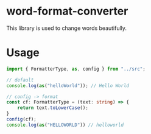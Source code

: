 # word-format-converter
This library is used to change words beautifully.

# Usage
```ts
import { FormatterType, as, config } from "../src";

// default
console.log(as("helloWorld")); // Hello World

// config -> format
const cf: FormatterType = (text: string) => {
    return text.toLowerCase();
}
config(cf);
console.log(as("HELLOWORLD")) // helloworld
```
